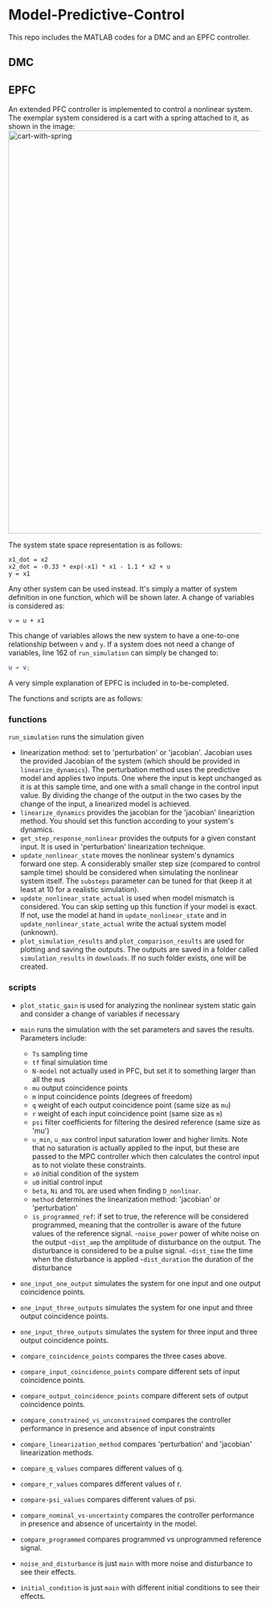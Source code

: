 # Model-Predictive-Control
This repo includes the MATLAB codes for a DMC and an EPFC controller.

## DMC
<!-- Add content here -->

## EPFC
An extended PFC controller is implemented to control a nonlinear system. The exemplar system considered is a cart with a spring attached to it, as shown in the image:
<img width="1000" height="800" alt="cart-with-spring" src="https://github.com/user-attachments/assets/05ea10e7-072e-4275-8c02-80a70bdfcb7c" />


The system state space representation is as follows:
```
x1_dot = x2
x2_dot = -0.33 * exp(-x1) * x1 - 1.1 * x2 + u
y = x1
```

Any other system can be used instead. It's simply a matter of system definition in one function, which will be shown later.
A change of variables is considered as:
```
v = u + x1
```

This change of variables allows the new system to have a one-to-one relationship between `v` and `y`. If a system does not need a change of variables, line 162 of `run_simulation` can simply be changed to:
```matlab
u = v;
```
A very simple explanation of EPFC is included in to-be-completed.

The functions and scripts are as follows:
### functions
`run_simulation` runs the simulation given
- linearization method: set to 'perturbation' or 'jacobian'. Jacobian uses the provided Jacobian of the system (which should be provided in `linearize_dynamics`). The perturbation method uses the predictive model and applies two inputs. One where the input is kept unchanged as it is at this sample time, and one with a small change in the control input value. By dividing the change of the output in the two cases by the change of the input, a linearized model is achieved.
- `linearize_dynamics` provides the jacobian for the 'jacobian' lineariztion method. You should set this function according to your system's dynamics.
- `get_step_response_nonlinear` provides the outputs for a given constant input. It is used in 'perturbation' linearization technique.
- `update_nonlinear_state` moves the nonlinear system's dynamics forward one step. A considerably smaller step size (compared to control sample time) should be considered when simulating the nonlinear system itself. The `substeps` parameter can be tuned for that (keep it at least at 10 for a realistic simulation).
- `update_nonlinear_state_actual` is used when model mismatch is considered. You can skip setting up this function if your model is exact. If not, use the model at hand in `update_nonlinear_state` and in `update_nonlinear_state_actual` write the actual system model (unknown). 
- `plot_simulation_results` and `plot_comparison_results` are used for plotting and saving the outputs. The outputs are saved in a folder called `simulation_results` in `downloads`. If no such folder exists, one will be created.

### scripts
- `plot_static_gain` is used for analyzing the nonlinear system static gain and consider a change of variables if necessary
- `main` runs the simulation with the set parameters and saves the results. Parameters include:
    - `Ts` sampling time
    - `tf` final simulation time
    - `N-model` not actually used in PFC, but set it to something larger than all the `mu`s
    - `mu` output coincidence points
    - `m` input coincidence points (degrees of freedom)
    - `q` weight of each output coincidence point (same size as `mu`)
    - `r` weight of each input coincidence point (same size as `m`)
    - `psi` filter coefficients for filtering the desired reference (same size as 'mu')
    - `u_min`, `u_max` control input saturation lower and higher limits. Note that no saturation is actually applied to the input, but these are passed to the MPC controller which then calculates the control input as to not violate these constraints.
    - `x0` initial condition of the system
    - `u0` initial control input
    - `beta`, `Ni` and `TOL` are used when finding `D_nonlinar`. 
    - `method` determines the linearization method: 'jacobian' or 'perturbation'
    - `is_programmed_ref`: if set to true, the reference will be considered programmed, meaning that the controller is aware of the future values of the reference signal.
    -`noise_power` power of white noise on the output
    -`dist_amp` the amplitude of disturbance on the output. The disturbance is considered to be a pulse signal.
    -`dist_time` the time when the disturbance is applied
    -`dist_duration` the duration of the disturbance

- `one_input_one_output` simulates the system for one input and one output coincidence points.
- `one_input_three_outputs` simulates the system for one input and three output coincidence points.
- `one_input_three_outputs` simulates the system for three input and three output coincidence points.
- `compare_coincidence_points` compares the three cases above.
- `compare_input_coincidence_points` compare different sets of input coincidence points.
- `compare_output_coincidence_points` compare different sets of output coincidence points.
- `compare_constrained_vs_unconstrained` compares the controller performance in presence and absence of input constraints
- `compare_linearization_method` compares 'perturbation' and 'jacobian' linearization methods.
- `compare_q_values` compares different values of q. 
- `compare_r_values` compares different values of r.
- `compare-psi_values` compares different values of psi.
- `compare_nominal_vs-uncertainty` compares the controller performance in presence and absence of uncertainty in the model.
- `compare_programmed` compares programmed vs unprogrammed reference signal.
- `noise_and_disturbance` is just `main` with more noise and disturbance to see their effects.
- `initial_condition` is just `main` with different initial conditions to see their effects.



